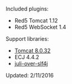 Included plugins:

 * Red5 Tomcat 1.12
 * Red5 WebSocket 1.4

Support libraries:

 * [Tomcat 8.0.32](http://tomcat.apache.org/download-80.cgi)
 * ECJ 4.4.2
 * [juli-over-slf4j](https://github.com/Red5/juli-over-slf4j)

Updated: 2/11/2016

